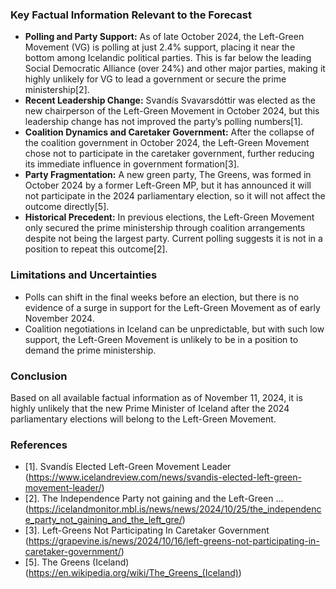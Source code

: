 ### Key Factual Information Relevant to the Forecast

- **Polling and Party Support:** As of late October 2024, the Left-Green Movement (VG) is polling at just 2.4% support, placing it near the bottom among Icelandic political parties. This is far below the leading Social Democratic Alliance (over 24%) and other major parties, making it highly unlikely for VG to lead a government or secure the prime ministership[2].
- **Recent Leadership Change:** Svandís Svavarsdóttir was elected as the new chairperson of the Left-Green Movement in October 2024, but this leadership change has not improved the party’s polling numbers[1].
- **Coalition Dynamics and Caretaker Government:** After the collapse of the coalition government in October 2024, the Left-Green Movement chose not to participate in the caretaker government, further reducing its immediate influence in government formation[3].
- **Party Fragmentation:** A new green party, The Greens, was formed in October 2024 by a former Left-Green MP, but it has announced it will not participate in the 2024 parliamentary election, so it will not affect the outcome directly[5].
- **Historical Precedent:** In previous elections, the Left-Green Movement only secured the prime ministership through coalition arrangements despite not being the largest party. Current polling suggests it is not in a position to repeat this outcome[2].

### Limitations and Uncertainties

- Polls can shift in the final weeks before an election, but there is no evidence of a surge in support for the Left-Green Movement as of early November 2024.
- Coalition negotiations in Iceland can be unpredictable, but with such low support, the Left-Green Movement is unlikely to be in a position to demand the prime ministership.

### Conclusion

Based on all available factual information as of November 11, 2024, it is highly unlikely that the new Prime Minister of Iceland after the 2024 parliamentary elections will belong to the Left-Green Movement.

### References

- [1]. Svandís Elected Left-Green Movement Leader (https://www.icelandreview.com/news/svandis-elected-left-green-movement-leader/)
- [2]. The Independence Party not gaining and the Left-Green ... (https://icelandmonitor.mbl.is/news/news/2024/10/25/the_independence_party_not_gaining_and_the_left_gre/)
- [3]. Left-Greens Not Participating In Caretaker Government (https://grapevine.is/news/2024/10/16/left-greens-not-participating-in-caretaker-government/)
- [5]. The Greens (Iceland) (https://en.wikipedia.org/wiki/The_Greens_(Iceland))